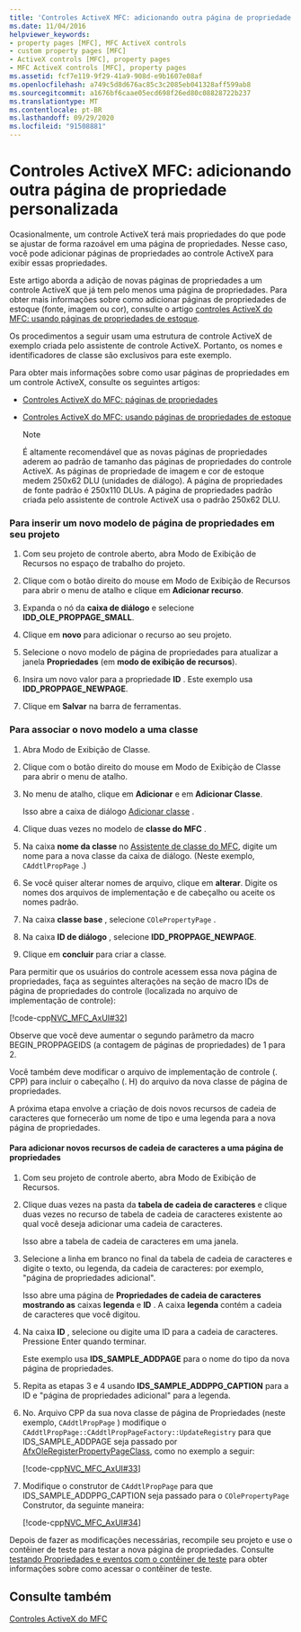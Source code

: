 ```yaml
---
title: 'Controles ActiveX MFC: adicionando outra página de propriedade personalizada'
ms.date: 11/04/2016
helpviewer_keywords:
- property pages [MFC], MFC ActiveX controls
- custom property pages [MFC]
- ActiveX controls [MFC], property pages
- MFC ActiveX controls [MFC], property pages
ms.assetid: fcf7e119-9f29-41a9-908d-e9b1607e08af
ms.openlocfilehash: a749c5d8d676ac85c3c2085eb041328aff599ab8
ms.sourcegitcommit: a1676bf6caae05ecd698f26ed80c08828722b237
ms.translationtype: MT
ms.contentlocale: pt-BR
ms.lasthandoff: 09/29/2020
ms.locfileid: "91508881"
---
```

# <a name="mfc-activex-controls-adding-another-custom-property-page"></a>Controles ActiveX MFC: adicionando outra página de propriedade personalizada

Ocasionalmente, um controle ActiveX terá mais propriedades do que pode se ajustar de forma razoável em uma página de propriedades. Nesse caso, você pode adicionar páginas de propriedades ao controle ActiveX para exibir essas propriedades.

Este artigo aborda a adição de novas páginas de propriedades a um controle ActiveX que já tem pelo menos uma página de propriedades. Para obter mais informações sobre como adicionar páginas de propriedades de estoque (fonte, imagem ou cor), consulte o artigo [controles ActiveX do MFC: usando páginas de propriedades de estoque](mfc-activex-controls-using-stock-property-pages.md).

Os procedimentos a seguir usam uma estrutura de controle ActiveX de exemplo criada pelo assistente de controle ActiveX. Portanto, os nomes e identificadores de classe são exclusivos para este exemplo.

Para obter mais informações sobre como usar páginas de propriedades em um controle ActiveX, consulte os seguintes artigos:

- [Controles ActiveX do MFC: páginas de propriedades](mfc-activex-controls-property-pages.md)

- [Controles ActiveX do MFC: usando páginas de propriedades de estoque](mfc-activex-controls-using-stock-property-pages.md)

    > [!NOTE]
    >  É altamente recomendável que as novas páginas de propriedades aderem ao padrão de tamanho das páginas de propriedades do controle ActiveX. As páginas de propriedade de imagem e cor de estoque medem 250x62 DLU (unidades de diálogo). A página de propriedades de fonte padrão é 250x110 DLUs. A página de propriedades padrão criada pelo assistente de controle ActiveX usa o padrão 250x62 DLU.

### <a name="to-insert-a-new-property-page-template-into-your-project"></a>Para inserir um novo modelo de página de propriedades em seu projeto

1. Com seu projeto de controle aberto, abra Modo de Exibição de Recursos no espaço de trabalho do projeto.

1. Clique com o botão direito do mouse em Modo de Exibição de Recursos para abrir o menu de atalho e clique em **Adicionar recurso**.

1. Expanda o nó da **caixa de diálogo** e selecione **IDD_OLE_PROPPAGE_SMALL**.

1. Clique em **novo** para adicionar o recurso ao seu projeto.

1. Selecione o novo modelo de página de propriedades para atualizar a janela **Propriedades** (em **modo de exibição de recursos**).

1. Insira um novo valor para a propriedade **ID** . Este exemplo usa **IDD_PROPPAGE_NEWPAGE**.

1. Clique em **Salvar** na barra de ferramentas.

### <a name="to-associate-the-new-template-with-a-class"></a>Para associar o novo modelo a uma classe

1. Abra Modo de Exibição de Classe.

1. Clique com o botão direito do mouse em Modo de Exibição de Classe para abrir o menu de atalho.

1. No menu de atalho, clique em **Adicionar** e em **Adicionar Classe**.

   Isso abre a caixa de diálogo [Adicionar classe](../ide/adding-a-class-visual-cpp.md#add-class-dialog-box) .

1. Clique duas vezes no modelo de **classe do MFC** .

1. Na caixa **nome da classe** no [Assistente de classe do MFC](reference/mfc-add-class-wizard.md), digite um nome para a nova classe da caixa de diálogo. (Neste exemplo, `CAddtlPropPage` .)

1. Se você quiser alterar nomes de arquivo, clique em **alterar**. Digite os nomes dos arquivos de implementação e de cabeçalho ou aceite os nomes padrão.

1. Na caixa **classe base** , selecione `COlePropertyPage` .

1. Na caixa **ID de diálogo** , selecione **IDD_PROPPAGE_NEWPAGE**.

1. Clique em **concluir** para criar a classe.

Para permitir que os usuários do controle acessem essa nova página de propriedades, faça as seguintes alterações na seção de macro IDs de página de propriedades do controle (localizada no arquivo de implementação de controle):

[!code-cpp[NVC_MFC_AxUI#32](codesnippet/cpp/mfc-activex-controls-adding-another-custom-property-page_1.cpp)]

Observe que você deve aumentar o segundo parâmetro da macro BEGIN_PROPPAGEIDS (a contagem de páginas de propriedades) de 1 para 2.

Você também deve modificar o arquivo de implementação de controle (. CPP) para incluir o cabeçalho (. H) do arquivo da nova classe de página de propriedades.

A próxima etapa envolve a criação de dois novos recursos de cadeia de caracteres que fornecerão um nome de tipo e uma legenda para a nova página de propriedades.

#### <a name="to-add-new-string-resources-to-a-property-page"></a>Para adicionar novos recursos de cadeia de caracteres a uma página de propriedades

1. Com seu projeto de controle aberto, abra Modo de Exibição de Recursos.

1. Clique duas vezes na pasta da **tabela de cadeia de caracteres** e clique duas vezes no recurso de tabela de cadeia de caracteres existente ao qual você deseja adicionar uma cadeia de caracteres.

   Isso abre a tabela de cadeia de caracteres em uma janela.

1. Selecione a linha em branco no final da tabela de cadeia de caracteres e digite o texto, ou legenda, da cadeia de caracteres: por exemplo, "página de propriedades adicional".

   Isso abre uma página de **Propriedades de cadeia de caracteres mostrando as** caixas **legenda** e **ID** . A caixa **legenda** contém a cadeia de caracteres que você digitou.

1. Na caixa **ID** , selecione ou digite uma ID para a cadeia de caracteres. Pressione Enter quando terminar.

   Este exemplo usa **IDS_SAMPLE_ADDPAGE** para o nome do tipo da nova página de propriedades.

1. Repita as etapas 3 e 4 usando **IDS_SAMPLE_ADDPPG_CAPTION** para a ID e "página de propriedades adicional" para a legenda.

1. No. Arquivo CPP da sua nova classe de página de Propriedades (neste exemplo, `CAddtlPropPage` ) modifique o `CAddtlPropPage::CAddtlPropPageFactory::UpdateRegistry` para que IDS_SAMPLE_ADDPAGE seja passado por [AfxOleRegisterPropertyPageClass](reference/registering-ole-controls.md#afxoleregisterpropertypageclass), como no exemplo a seguir:

   [!code-cpp[NVC_MFC_AxUI#33](codesnippet/cpp/mfc-activex-controls-adding-another-custom-property-page_2.cpp)]

1. Modifique o construtor de `CAddtlPropPage` para que IDS_SAMPLE_ADDPPG_CAPTION seja passado para o `COlePropertyPage` Construtor, da seguinte maneira:

   [!code-cpp[NVC_MFC_AxUI#34](codesnippet/cpp/mfc-activex-controls-adding-another-custom-property-page_3.cpp)]

Depois de fazer as modificações necessárias, recompile seu projeto e use o contêiner de teste para testar a nova página de propriedades. Consulte [testando Propriedades e eventos com o contêiner de teste](testing-properties-and-events-with-test-container.md) para obter informações sobre como acessar o contêiner de teste.

## <a name="see-also"></a>Consulte também

[Controles ActiveX do MFC](mfc-activex-controls.md)
